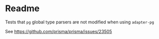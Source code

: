 # Readme

Tests that `pg` global type parsers are not modified when using `adapter-pg`

See https://github.com/prisma/prisma/issues/23505
